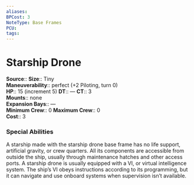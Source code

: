 ```yaml
---
aliases: 
BPCost: 3
NoteType: Base Frames
PCU: 
tags: 
---
```


# Starship Drone

**Source**::
**Size**:: Tiny  
**Maneuverability**:: perfect (+2 Piloting, turn 0)  
**HP**:: 15 (increment 5)
**DT**:: —
**CT**:: 3  
**Mounts**:: none  
**Expansion Bays**:: —  
**Minimum Crew**:: 0
**Maximum Crew**:: 0  
**Cost**:: 3

### Special Abilities

A starship made with the starship drone base frame has no life support, artificial gravity, or crew quarters. All its components are accessible from outside the ship, usually through maintenance hatches and other access ports. A starship drone is usually equipped with a VI, or virtual intelligence system. The ship’s VI obeys instructions according to its programming, but it can navigate and use onboard systems when supervision isn’t available.
